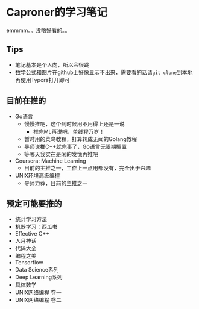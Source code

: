 # Caproner的学习笔记

emmmm。。没啥好看的。。   

## Tips

+ 笔记基本是个人向，所以会很跳
+ 数学公式和图片在github上好像显示不出来，需要看的话请`git clone`到本地再使用Typora打开即可

## 目前在推的

+ Go语言
  + 慢慢推吧，这个到时候用不用得上还是一说
    + 推完ML再说吧，单线程万岁！
  + 暂时用的菜鸟教程，打算转成无闻的Golang教程
  + 导师说推C++就完事了，Go语言无限期搁置
  + 等哪天我实在是闲的发慌再推吧
+ Coursera: Machine Learning
  + 目前的主推之一，工作上一点用都没有，完全出于兴趣
+ UNIX环境高级编程
  + 导师力荐，目前的主推之一

## 预定可能要推的

+ 统计学习方法
+ 机器学习：西瓜书
+ Effective C++
+ 人月神话
+ 代码大全
+ 编程之美
+ Tensorflow
+ Data Science系列
+ Deep Learning系列
+ 具体数学
+ UNIX网络编程 卷一
+ UNIX网络编程 卷二